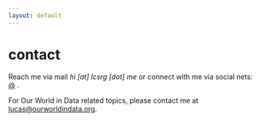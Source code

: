 ```yaml
---
layout: default
---
```

# contact
Reach me via mail <i>hi [at] lcsrg [dot] me</i> or connect with me via social nets: <a href="http://linkedin.com/in/lucasrodes"><i class='fa fa-linkedin'></i></a>
<a href="http://twitter.com/lucasrodesg"><i class='fa fa-twitter'></i></a> <a href="http://threads.net/@lrodesguirao">@</a>
<a href="http://github.com/lucasrodes"><i class='fa fa-github'></i></a>
<a href="https://scholar.google.es/citations?user=5KPcE6QAAAAJ&hl=en"><i class='ai ai-google-scholar ai-1x'></i></a>.

For Our World in Data related topics, please contact me at [lucas@ourworldindata.org](mailto:lucas@ourworldindata.org).


<!-- <img src="18101289.png" style="float: center;" width="33%"> -->
